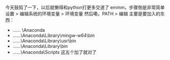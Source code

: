 今天鼓捣了一下，以后就懒得和python打更多交道了
emmm，步骤倒是非常简单
设置 > 编辑系统的环境变量 > 环境变量
 然后嘞，PATH >  编辑
 主要是要加入的东西：
- ...... \\Anaconda
- ......\\Anaconda\\Library\\mingw-w64\\bin
- ......\\Anaconda\\Library\\usr\\bin
- ......\\Anaconda\\Library\\bin
- ......\\Anaconda\\Scripts
这五个加了就对了